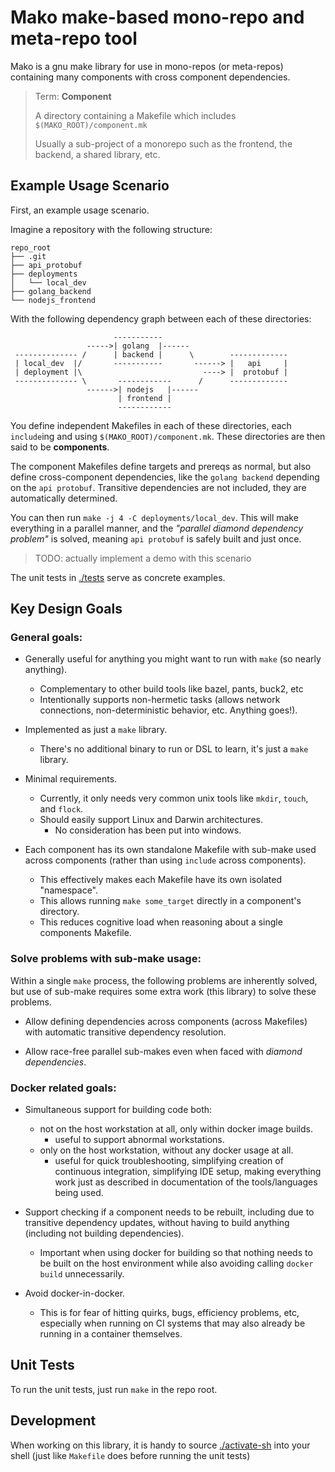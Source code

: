 
# Mako make-based mono-repo and meta-repo tool

Mako is a gnu make library for use in mono-repos (or meta-repos) containing many
components with cross component dependencies.

> Term: **Component**
>
> A directory containing a Makefile which includes `$(MAKO_ROOT)/component.mk`
>
> Usually a sub-project of a monorepo such as the frontend, the backend, a
> shared library, etc.


## Example Usage Scenario

First, an example usage scenario.

Imagine a repository with the following structure:
```
repo_root
├── .git
├── api_protobuf
├── deployments
│   └── local_dev
├── golang_backend
└── nodejs_frontend
```

With the following dependency graph between each of these directories:
```
                       -----------
                 ----->| golang  |------
 -------------- /      | backend |      \        -------------
 | local_dev  |/       -----------       ------> |   api     |
 | deployment |\                           ----> |  protobuf |
 -------------- \       ------------      /      -------------
                 ------>| nodejs   |------
                        | frontend |
                        ------------
```

You define independent Makefiles in each of these directories, each `include`ing
and using `$(MAKO_ROOT)/component.mk`.  These directories are then said to be
**components**.

The component Makefiles define targets and prereqs as normal, but also define
cross-component dependencies, like the `golang backend` depending on the `api
protobuf`.  Transitive dependencies are not included, they are automatically
determined.

You can then run `make -j 4 -C deployments/local_dev`.  This will make
everything in a parallel manner, and the *"parallel diamond dependency problem"*
is solved, meaning `api protobuf` is safely built and just once.

> TODO: actually implement a demo with this scenario

The unit tests in [./tests](./tests) serve as concrete examples.


## Key Design Goals

### General goals:

- Generally useful for anything you might want to run with `make` (so nearly
  anything).
  - Complementary to other build tools like bazel, pants, buck2, etc
  - Intentionally supports non-hermetic tasks (allows network connections,
    non-deterministic behavior, etc.  Anything goes!).

- Implemented as just a `make` library.
  - There's no additional binary to run or DSL to learn, it's just a `make`
    library.

- Minimal requirements.
  - Currently, it only needs very common unix tools like `mkdir`, `touch`, and
    `flock`.
  - Should easily support Linux and Darwin architectures.
    - No consideration has been put into windows.

- Each component has its own standalone Makefile with sub-make used across
  components (rather than using `include` across components).
  - This effectively makes each Makefile have its own isolated "namespace".
  - This allows running `make some_target` directly in a component's directory.
  - This reduces cognitive load when reasoning about a single components
    Makefile.

### Solve problems with sub-make usage:

Within a single `make` process, the following problems are inherently solved,
but use of sub-make requires some extra work (this library) to solve these
problems.

- Allow defining dependencies across components (across Makefiles) with
  automatic transitive dependency resolution.

- Allow race-free parallel sub-makes even when faced with *diamond
  dependencies*.

### Docker related goals:

- Simultaneous support for building code both:
  - not on the host workstation at all, only within docker image builds.
    - useful to support abnormal workstations.
  - only on the host workstation, without any docker usage at all.
    - useful for quick troubleshooting, simplifying creation of continuous
      integration, simplifying IDE setup, making everything work just as
      described in documentation of the tools/languages being used.

- Support checking if a component needs to be rebuilt, including due to
  transitive dependency updates, without having to build anything (including not
  building dependencies).
  - Important when using docker for building so that nothing needs to be built
    on the host environment while also avoiding calling `docker build`
    unnecessarily.

- Avoid docker-in-docker.
  - This is for fear of hitting quirks, bugs, efficiency problems, etc,
    especially when running on CI systems that may also already be running in a
    container themselves.


## Unit Tests

To run the unit tests, just run `make` in the repo root.


## Development

When working on this library, it is handy to source
[./activate-sh](./activate-sh) into your shell (just like `Makefile` does before
running the unit tests)

